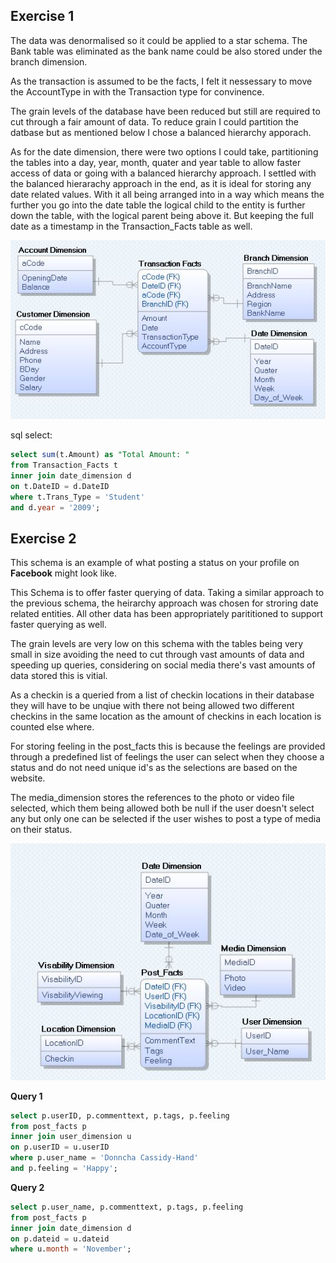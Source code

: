 ## Exercise 1

The data was denormalised so it could be applied to a star schema. The Bank table was eliminated as the bank name could be also stored under the branch dimension.

As the transaction is assumed to be the facts, I felt it nessessary to move the AccountType in with the Transaction type for convinence.

The grain levels of the database have been reduced but still are required to cut through a fair amount of data. To reduce grain I could partition the datbase but as mentioned below I chose a balanced hierarchy apporach.

As for the date dimension, there were two options I could take, partitioning the tables into a day, year, month, quater and year table to allow faster access of data or going with a balanced hierarchy approach. I settled with the balanced hierarachy approach in the end, as it is ideal for storing any date related values. With it all being arranged into in a way which means the further you go into the date table the logical child to the entity is further down the table, with the logical parent being above it. But keeping the full date as a timestamp in the Transaction_Facts table as well.

![1](images/8.jpg)

sql select:
```sql
select sum(t.Amount) as "Total Amount: "
from Transaction_Facts t
inner join date_dimension d
on t.DateID = d.DateID
where t.Trans_Type = 'Student'
and d.year = '2009';
```

## Exercise 2

This schema is an example of what posting a status on your profile on <b>Facebook</b> might look like.

This Schema is to offer faster querying of data. Taking a similar approach to the previous schema, the heirarchy approach was chosen for stroring date related entities. All other data has been appropriately parititioned to support faster querying as well.

The grain levels are very low on this schema with the tables being very small in size avoiding the need to cut through vast amounts of data and speeding up queries, considering on social media there's vast amounts of data stored this is vitial.

As a checkin is a queried from a list of checkin locations in their database they will have to be unqiue with there not being allowed two different checkins in the same location as the amount of checkins in each location is counted else where.

For storing feeling in the post_facts this is because the feelings are provided through a predefined list of feelings the user can select when they choose a status and do not need unique id's as the selections are based on the website.

The media_dimension stores the references to the photo or video file selected, which them being allowed both be null if the user doesn't select any but only one can be selected if the user wishes to post a type of media on their status.

![2](images/14.jpg)

<b>Query 1</b>
```sql
select p.userID, p.commenttext, p.tags, p.feeling
from post_facts p
inner join user_dimension u
on p.userID = u.userID
where p.user_name = 'Donncha Cassidy-Hand'
and p.feeling = 'Happy';
```
<b>Query 2</b>
```sql
select p.user_name, p.commenttext, p.tags, p.feeling
from post_facts p
inner join date_dimension d
on p.dateid = u.dateid
where u.month = 'November';
```
